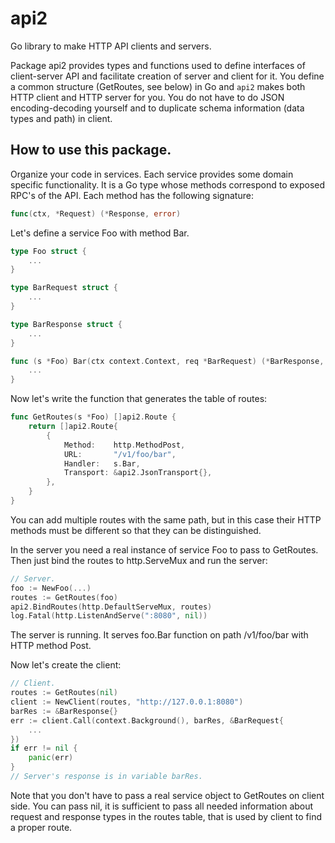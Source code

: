 # api2

Go library to make HTTP API clients and servers.

Package api2 provides types and functions used to define interfaces of
client-server API and facilitate creation of server and client for it.
You define a common structure (GetRoutes, see below) in Go and `api2` makes
both HTTP client and HTTP server for you. You do not have to do JSON
encoding-decoding yourself and to duplicate schema information (data types
and path) in client.

## How to use this package.

Organize your code in services. Each service provides
some domain specific functionality. It is a Go type whose methods correspond
to exposed RPC's of the API. Each method has the following signature:

```go
func(ctx, *Request) (*Response, error)
```

Let's define a service Foo with method Bar.

```go
type Foo struct {
	...
}

type BarRequest struct {
	...
}

type BarResponse struct {
	...
}

func (s *Foo) Bar(ctx context.Context, req *BarRequest) (*BarResponse, error) {
	...
}
```

Now let's write the function that generates the table of routes:

```go
func GetRoutes(s *Foo) []api2.Route {
	return []api2.Route{
		{
			Method:    http.MethodPost,
			URL:       "/v1/foo/bar",
			Handler:   s.Bar,
			Transport: &api2.JsonTransport{},
		},
	}
}
```

You can add multiple routes with the same path, but in this case their
HTTP methods must be different so that they can be distinguished.

In the server you need a real instance of service Foo to pass to GetRoutes.
Then just bind the routes to http.ServeMux and run the server:

```go
// Server.
foo := NewFoo(...)
routes := GetRoutes(foo)
api2.BindRoutes(http.DefaultServeMux, routes)
log.Fatal(http.ListenAndServe(":8080", nil))
```

The server is running.
It serves foo.Bar function on path /v1/foo/bar with HTTP method Post.

Now let's create the client:

```go
// Client.
routes := GetRoutes(nil)
client := NewClient(routes, "http://127.0.0.1:8080")
barRes := &BarResponse{}
err := client.Call(context.Background(), barRes, &BarRequest{
	...
})
if err != nil {
	panic(err)
}
// Server's response is in variable barRes.
```

Note that you don't have to pass a real service object to GetRoutes
on client side. You can pass nil, it is sufficient to pass all needed
information about request and response types in the routes table, that
is used by client to find a proper route.
